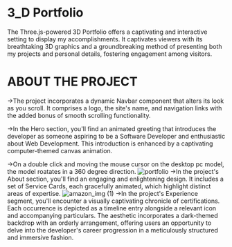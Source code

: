# 3_D Portfolio
The Three.js-powered 3D Portfolio offers a captivating and interactive setting to display my accomplishments. It captivates viewers with its breathtaking 3D graphics and a groundbreaking method of presenting both my projects and personal details, fostering engagement among visitors.

# ABOUT THE PROJECT
->The project incorporates a dynamic Navbar component that alters its look as you scroll. It comprises a logo, the site's name, and navigation links with the added bonus of smooth scrolling functionality. 

->In the Hero section, you'll find an animated greeting that introduces the developer as someone aspiring to be a Software Developer and enthusiastic about Web Development. This introduction is enhanced by a captivating computer-themed canvas animation.

->On a double click and moving the mouse cursor on the desktop pc model, the model roatates in a 360 degree direction.
![portfolio](https://github.com/Charuuu1/Portfolio_3d/assets/139768950/7264cc99-b8ff-4502-af8d-10f266fb7aeb)
->In the project's About section, you'll find an engaging and enlightening design. It includes a set of Service Cards, each gracefully animated, which highlight distinct areas of expertise.
![amazon_img (1)](https://github.com/Charuuu1/Portfolio_3d/assets/139768950/400f7830-695b-413f-9825-fc3c667ad407)
->In the project's Experience segment, you'll encounter a visually captivating chronicle of certifications. Each occurrence is depicted as a timeline entry alongside a relevant icon and accompanying particulars. The aesthetic incorporates a dark-themed backdrop with an orderly arrangement, offering users an opportunity to delve into the developer's career progression in a meticulously structured and immersive fashion.




